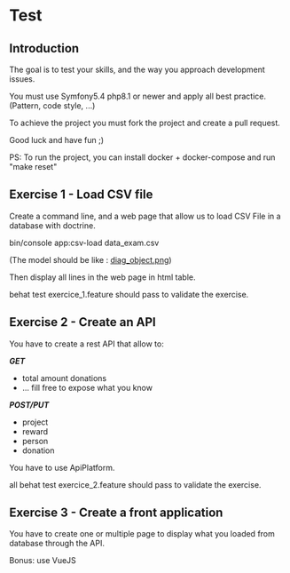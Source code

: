 # Test
## Introduction
The goal is to test your skills, and the way you approach development issues.

You must use Symfony5.4 php8.1 or newer and apply all best practice. (Pattern, code style, ...)

To achieve the project you must fork the project and create a pull request.

Good luck and have fun ;)

PS: To run the project, you can install docker + docker-compose and run "make reset"

## Exercise 1 - Load CSV file
Create a command line, and a web page that allow us to load CSV File in a database with doctrine.

bin/console app:csv-load data_exam.csv

(The model should be like : [diag_object.png](diag_object.png))

Then display all lines in the web page in html table.

behat test exercice_1.feature should pass to validate the exercise.

## Exercise 2 - Create an API
You have to create a rest API that allow to:

***GET***
* total amount donations
* ... fill free to expose what you know

***POST/PUT***
* project
* reward
* person
* donation

You have to use ApiPlatform.

all behat test exercice_2.feature should pass to validate the exercise.

## Exercise 3 - Create a front application
You have to create one or multiple page to display what you loaded from database through the API.

Bonus: use VueJS
